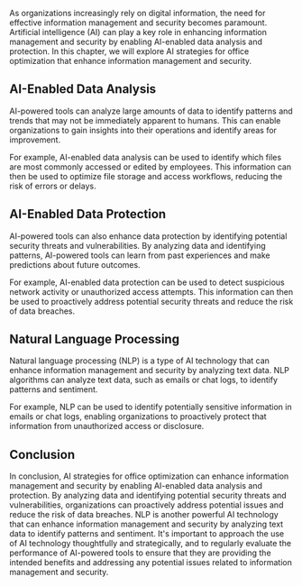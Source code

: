 
As organizations increasingly rely on digital information, the need for effective information management and security becomes paramount. Artificial intelligence (AI) can play a key role in enhancing information management and security by enabling AI-enabled data analysis and protection. In this chapter, we will explore AI strategies for office optimization that enhance information management and security.

AI-Enabled Data Analysis
------------------------

AI-powered tools can analyze large amounts of data to identify patterns and trends that may not be immediately apparent to humans. This can enable organizations to gain insights into their operations and identify areas for improvement.

For example, AI-enabled data analysis can be used to identify which files are most commonly accessed or edited by employees. This information can then be used to optimize file storage and access workflows, reducing the risk of errors or delays.

AI-Enabled Data Protection
--------------------------

AI-powered tools can also enhance data protection by identifying potential security threats and vulnerabilities. By analyzing data and identifying patterns, AI-powered tools can learn from past experiences and make predictions about future outcomes.

For example, AI-enabled data protection can be used to detect suspicious network activity or unauthorized access attempts. This information can then be used to proactively address potential security threats and reduce the risk of data breaches.

Natural Language Processing
---------------------------

Natural language processing (NLP) is a type of AI technology that can enhance information management and security by analyzing text data. NLP algorithms can analyze text data, such as emails or chat logs, to identify patterns and sentiment.

For example, NLP can be used to identify potentially sensitive information in emails or chat logs, enabling organizations to proactively protect that information from unauthorized access or disclosure.

Conclusion
----------

In conclusion, AI strategies for office optimization can enhance information management and security by enabling AI-enabled data analysis and protection. By analyzing data and identifying potential security threats and vulnerabilities, organizations can proactively address potential issues and reduce the risk of data breaches. NLP is another powerful AI technology that can enhance information management and security by analyzing text data to identify patterns and sentiment. It's important to approach the use of AI technology thoughtfully and strategically, and to regularly evaluate the performance of AI-powered tools to ensure that they are providing the intended benefits and addressing any potential issues related to information management and security.
